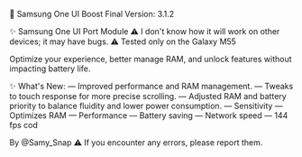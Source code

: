 🔱 Samsung One UI Boost Final
Version: 3.1.2

✨ Samsung One UI Port Module
⚠️ I don't know how it will work on other devices; it may have bugs.
⚠️ Tested only on the Galaxy M55

Optimize your experience, better manage RAM, and unlock features without impacting battery life.

✨ What's New:
— Improved performance and RAM management.
— Tweaks to touch response for more precise scrolling.
— Adjusted RAM and battery priority to balance fluidity and lower power consumption.
— Sensitivity
— Optimizes RAM
— Performance
— Battery saving
— Network speed
— 144 fps cod

By @Samy_Snap
⚠️ If you encounter any errors, please report them.
